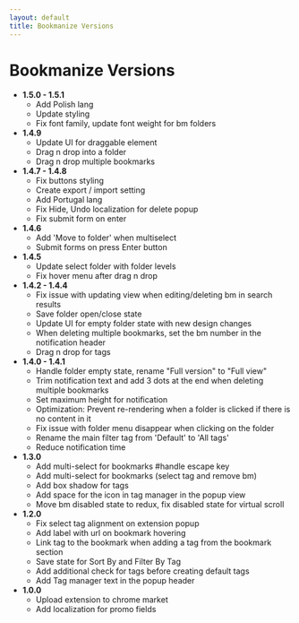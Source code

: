 ```yaml
---
layout: default
title: Bookmanize Versions
---
```


# Bookmanize Versions
- **1.5.0 - 1.5.1**
    - Add Polish lang
    - Update styling
    - Fix font family, update font weight for bm folders
- **1.4.9**
    - Update UI for draggable element 
    - Drag n drop into a folder
    - Drag n drop multiple bookmarks 
- **1.4.7 - 1.4.8**
    - Fix buttons styling
    - Create export / import setting
    - Add Portugal lang
    - Fix Hide, Undo localization for delete popup
    - Fix submit form on enter
 - **1.4.6**
    - Add 'Move to folder' when multiselect
    - Submit forms on press Enter button
 - **1.4.5**
    - Update select folder with folder levels
    - Fix hover menu after drag n drop
 - **1.4.2 - 1.4.4**
    - Fix issue with updating view when editing/deleting bm in search results
    - Save folder open/close state
    - Update UI for empty folder state with new design changes
    - When deleting multiple bookmarks, set the bm number in the notification header
    - Drag n drop for tags
 - **1.4.0 - 1.4.1**
    - Handle folder empty state, rename "Full version" to "Full view"
    - Trim notification text and add 3 dots at the end when deleting multiple bookmarks
    - Set maximum height for notification
    - Optimization: Prevent re-rendering when a folder is clicked if there is no content in it
    - Fix issue with folder menu disappear when clicking on the folder
    - Rename the main filter tag from 'Default' to 'All tags'
    - Reduce notification time
 - **1.3.0**
    - Add multi-select for bookmarks #handle escape key
    - Add multi-select for bookmarks (select tag and remove bm)
    - Add box shadow for tags
    - Add space for the icon in tag manager in the popup view
    - Move bm disabled state to redux, fix disabled state for virtual scroll
 - **1.2.0**
    - Fix select tag alignment on extension popup
    - Add label with url on bookmark hovering
    - Link tag to the bookmark when adding a tag from the bookmark section
    - Save state for Sort By and Filter By Tag
    - Add additional check for tags before creating default tags
    - Add Tag manager text in the popup header
 - **1.0.0**
    - Upload extension to chrome market
    - Add localization for promo fields

